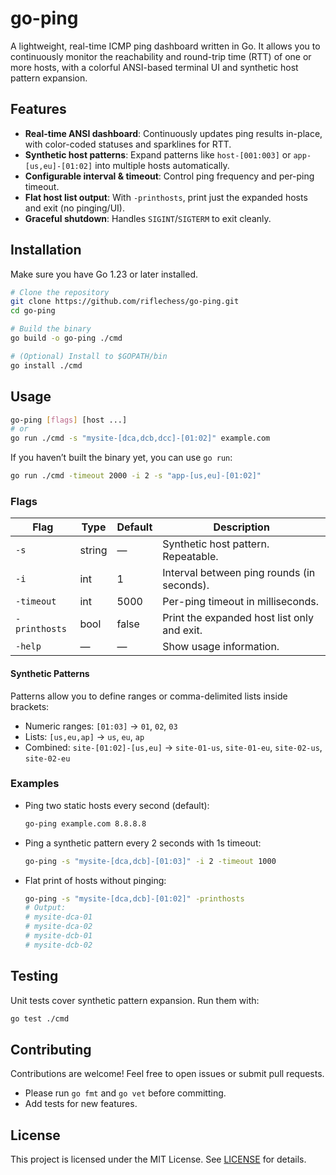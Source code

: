 # go-ping

A lightweight, real-time ICMP ping dashboard written in Go. It allows you to continuously monitor the reachability and round-trip time (RTT) of one or more hosts, with a colorful ANSI-based terminal UI and synthetic host pattern expansion.

## Features

* **Real-time ANSI dashboard**: Continuously updates ping results in-place, with color-coded statuses and sparklines for RTT.
* **Synthetic host patterns**: Expand patterns like `host-[001:003]` or `app-[us,eu]-[01:02]` into multiple hosts automatically.
* **Configurable interval & timeout**: Control ping frequency and per-ping timeout.
* **Flat host list output**: With `-printhosts`, print just the expanded hosts and exit (no pinging/UI).
* **Graceful shutdown**: Handles `SIGINT`/`SIGTERM` to exit cleanly.

## Installation

Make sure you have Go 1.23 or later installed.

```bash
# Clone the repository
git clone https://github.com/riflechess/go-ping.git
cd go-ping

# Build the binary
go build -o go-ping ./cmd

# (Optional) Install to $GOPATH/bin
go install ./cmd
```

## Usage

```bash
go-ping [flags] [host ...]
# or
go run ./cmd -s "mysite-[dca,dcb,dcc]-[01:02]" example.com
```

If you haven’t built the binary yet, you can use `go run`:

```bash
go run ./cmd -timeout 2000 -i 2 -s "app-[us,eu]-[01:02]"
```

### Flags

| Flag          | Type   | Default | Description                                 |
| ------------- | ------ | ------- | ------------------------------------------- |
| `-s`          | string | —       | Synthetic host pattern. Repeatable.         |
| `-i`          | int    | 1       | Interval between ping rounds (in seconds).  |
| `-timeout`    | int    | 5000    | Per-ping timeout in milliseconds.           |
| `-printhosts` | bool   | false   | Print the expanded host list only and exit. |
| `-help`       | —      | —       | Show usage information.                     |

#### Synthetic Patterns

Patterns allow you to define ranges or comma-delimited lists inside brackets:

* Numeric ranges: `[01:03]` → `01`, `02`, `03`
* Lists: `[us,eu,ap]` → `us`, `eu`, `ap`
* Combined: `site-[01:02]-[us,eu]` → `site-01-us`, `site-01-eu`, `site-02-us`, `site-02-eu`

### Examples

* Ping two static hosts every second (default):

  ```bash
  go-ping example.com 8.8.8.8
  ```

* Ping a synthetic pattern every 2 seconds with 1s timeout:

  ```bash
  go-ping -s "mysite-[dca,dcb]-[01:03]" -i 2 -timeout 1000
  ```

* Flat print of hosts without pinging:

  ```bash
  go-ping -s "mysite-[dca,dcb]-[01:02]" -printhosts
  # Output:
  # mysite-dca-01
  # mysite-dca-02
  # mysite-dcb-01
  # mysite-dcb-02
  ```

## Testing

Unit tests cover synthetic pattern expansion. Run them with:

```bash
go test ./cmd
```

## Contributing

Contributions are welcome! Feel free to open issues or submit pull requests.

* Please run `go fmt` and `go vet` before committing.
* Add tests for new features.

## License

This project is licensed under the MIT License. See [LICENSE](LICENSE) for details.
